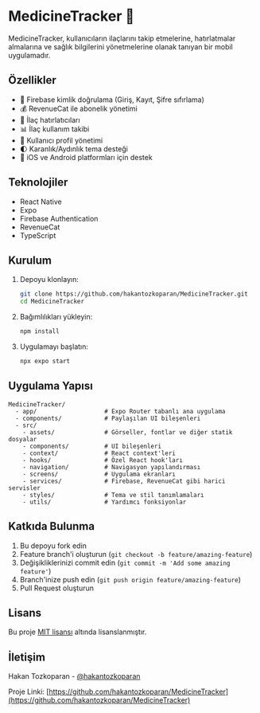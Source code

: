 # MedicineTracker 💊

MedicineTracker, kullanıcıların ilaçlarını takip etmelerine, hatırlatmalar almalarına ve sağlık bilgilerini yönetmelerine olanak tanıyan bir mobil uygulamadır.

## Özellikler

- 🔐 Firebase kimlik doğrulama (Giriş, Kayıt, Şifre sıfırlama)
- 💰 RevenueCat ile abonelik yönetimi
- 🔔 İlaç hatırlatıcıları
- 📊 İlaç kullanım takibi
- 👤 Kullanıcı profil yönetimi
- 🌓 Karanlık/Aydınlık tema desteği
- 📱 iOS ve Android platformları için destek

## Teknolojiler

- React Native
- Expo
- Firebase Authentication
- RevenueCat
- TypeScript

## Kurulum

1. Depoyu klonlayın:
   ```bash
   git clone https://github.com/hakantozkoparan/MedicineTracker.git
   cd MedicineTracker
   ```

2. Bağımlılıkları yükleyin:
   ```bash
   npm install
   ```

3. Uygulamayı başlatın:
   ```bash
   npx expo start
   ```

## Uygulama Yapısı

```
MedicineTracker/
  - app/                   # Expo Router tabanlı ana uygulama
  - components/            # Paylaşılan UI bileşenleri
  - src/
    - assets/              # Görseller, fontlar ve diğer statik dosyalar
    - components/          # UI bileşenleri
    - context/             # React context'leri
    - hooks/               # Özel React hook'ları
    - navigation/          # Navigasyon yapılandırması
    - screens/             # Uygulama ekranları
    - services/            # Firebase, RevenueCat gibi harici servisler
    - styles/              # Tema ve stil tanımlamaları
    - utils/               # Yardımcı fonksiyonlar
```

## Katkıda Bulunma

1. Bu depoyu fork edin
2. Feature branch'i oluşturun (`git checkout -b feature/amazing-feature`)
3. Değişikliklerinizi commit edin (`git commit -m 'Add some amazing feature'`)
4. Branch'inize push edin (`git push origin feature/amazing-feature`)
5. Pull Request oluşturun

## Lisans

Bu proje [MIT lisansı](LICENSE) altında lisanslanmıştır.

## İletişim

Hakan Tozkoparan - [@hakantozkoparan](https://github.com/hakantozkoparan)

Proje Linki: [https://github.com/hakantozkoparan/MedicineTracker](https://github.com/hakantozkoparan/MedicineTracker)
